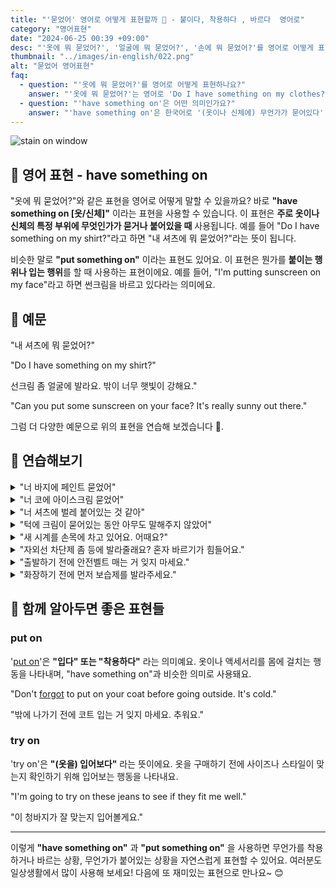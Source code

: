 ```yaml
---
title: "'묻었어' 영어로 어떻게 표현할까 🧼 - 붙이다, 착용하다 , 바르다  영어로"
category: "영어표현"
date: "2024-06-25 00:39 +09:00"
desc: "'옷에 뭐 묻었어?', '얼굴에 뭐 묻었어?', '손에 뭐 묻었어?'를 영어로 어떻게 표현하면 좋을까요? '내 셔츠에 뭐 묻었어?', '내 얼굴에 뭐 묻었어?' 등을 영어로 표현하는 법을 배워봅시다. 다양한 예문을 통해서 연습하고 본인의 표현으로 만들어 보세요."
thumbnail: "../images/in-english/022.png"
alt: "묻었어 영어표현"
faq:
  - question: "'옷에 뭐 묻었어?'를 영어로 어떻게 표현하나요?"
    answer: "'옷에 뭐 묻었어?'는 영어로 'Do I have something on my clothes?'로 표현할 수 있습니다. 이는 'have something on'이라는 표현을 사용한 것으로, 옷이나 신체의 특정 부위에 무엇인가가 묻거나 붙어있을 때 사용됩니다."
  - question: "'have something on'은 어떤 의미인가요?"
    answer: "'have something on'은 한국어로 '(옷이나 신체에) 무언가가 묻어있다' 또는 '붙어있다'는 의미입니다. 이 표현은 옷이나 신체의 일부에 원하지 않는 무언가가 있을 때 사용됩니다. 예를 들어, 'You have something on your face'는 '네 얼굴에 뭐가 묻었어'라는 뜻입니다."
---
```


![stain on window](../images/in-english/022-1.avif)

## 🌟 영어 표현 - have something on

"옷에 뭐 묻었어?"와 같은 표현을 영어로 어떻게 말할 수 있을까요? 바로 **"have something on [옷/신체]"** 이라는 표현을 사용할 수 있습니다. 이 표현은 **주로 옷이나 신체의 특정 부위에 무엇인가가 묻거나 붙어있을 때** 사용됩니다. 예를 들어 "Do I have something on my shirt?"라고 하면 "내 셔츠에 뭐 묻었어?"라는 뜻이 됩니다.

비슷한 말로 **"put something on"** 이라는 표현도 있어요. 이 표현은 뭔가를 **붙이는 행위나 입는 행위**를 할 때 사용하는 표현이에요. 예를 들어, "I'm putting sunscreen on my face"라고 하면 썬크림을 바르고 있다라는 의미에요.

<div 
  data-inline-banner="🎉 새해에는 스픽 AI와 함께 영어 공부하자" 
  data-inline-banner-subtext="설날 특별 할인으로 최대 70% 할인! (~2/3)" 
  data-inline-banner-link="https://app.usespeak.com/kr-ko/sale/kr-affiliate-special/?ref=engple-inline"
  data-inline-banner-caption="해당 링크를 통해 구매시 일정액의 수수료를 지급받습니다.">
</div>

## 📖 예문

"내 셔츠에 뭐 묻었어?"

"Do I have something on my shirt?"

선크림 좀 얼굴에 발라요. 밖이 너무 햇빛이 강해요."

"Can you put some sunscreen on your face? It's really sunny out there."

그럼 더 다양한 예문으로 위의 표현을 연습해 보겠습니다 🚀.

## 💬 연습해보기

<details>
<summary>"너 바지에 페인트 묻었어"</summary>
<span>"You have paint on your pants."</span>
</details>

<details>
<summary>"너 코에 아이스크림 묻었어"</summary>
<span>"You have ice cream on your nose."</span>
</details>

<details>
<summary>"너 셔츠에 벌레 붙어있는 것 같아"</summary>
<span>"It looks like you have a bug on your shirt."</span>
</details>

<details>
<summary>"턱에 크림이 묻어있는 동안 아무도 말해주지 않았어"</summary>
<span>"No one told me while I had cream on my chin."</span>
</details>

<details>
<summary>"새 시계를 손목에 차고 있어요. 어때요?"</summary>
<span>"I have a new watch on my wrist. Do you like it?"</span>
</details>

<details>
<summary>"자외선 차단제 좀 등에 발라줄래요? 혼자 바르기가 힘들어요."</summary>
<span>"Can you put some sunscreen on my back? <a href="/blog/in-english/111.hard-to/">It's hard to</a> reach by myself."</span>
</details>

<details>
<summary>"출발하기 전에 안전벨트 매는 거 잊지 마세요."</summary>
<span>"Don't <a href="/blog/in-english/023.forget/">forget</a> to put on your seatbelt before we start driving."</span>
</details>

<details>
<summary>"화장하기 전에 먼저 보습제를 발라주세요."</summary>
<span>"Put on moisturizer before applying makeup."</span>
</details>

## 🤝 함께 알아두면 좋은 표현들

### put on

'[put on](/blog/in-english/261.put-on/)'은 **"입다" 또는 "착용하다"** 라는 의미예요. 옷이나 액세서리를 몸에 걸치는 행동을 나타내며, "have something on"과 비슷한 의미로 사용돼요.

"Don't [forgot](/blog/in-english/023.forget/) to put on your coat before going outside. It's cold."

"밖에 나가기 전에 코트 입는 거 잊지 마세요. 추워요."

### try on

'try on'은 **"(옷을) 입어보다"** 라는 뜻이에요. 옷을 구매하기 전에 사이즈나 스타일이 맞는지 확인하기 위해 입어보는 행동을 나타내요.

"I'm going to try on these jeans to see if they fit me well."

"이 청바지가 잘 맞는지 입어볼게요."

---

이렇게 **"have something on"** 과 **"put something on"** 을 사용하면 무언가를 착용하거나 바르는 상황, 무언가가 붙어있는 상황을 자연스럽게 표현할 수 있어요. 여러분도 일상생활에서 많이 사용해 보세요! 다음에 또 재미있는 표현으로 만나요~ 😊
